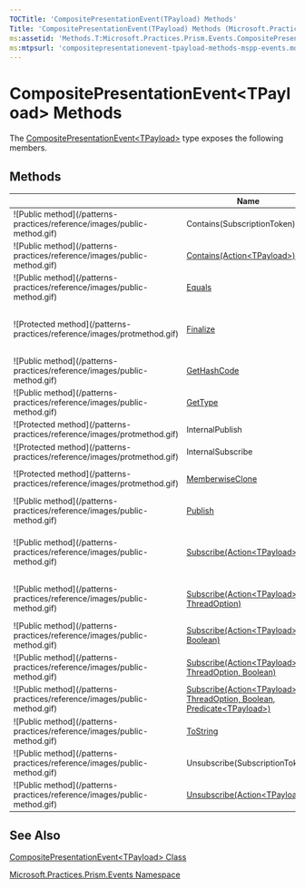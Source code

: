 ```yaml
---
TOCTitle: 'CompositePresentationEvent(TPayload) Methods'
Title: 'CompositePresentationEvent(TPayload) Methods (Microsoft.Practices.Prism.Events)'
ms:assetid: 'Methods.T:Microsoft.Practices.Prism.Events.CompositePresentationEvent\`1'
ms:mtpsurl: 'compositepresentationevent-tpayload-methods-mspp-events.md'
---
```



# CompositePresentationEvent&lt;TPayload&gt; Methods

The [CompositePresentationEvent&lt;TPayload&gt;](/patterns-practices/reference/compositepresentationevent-tpayload-class-mspp-events) type exposes the following members.

## Methods

<table>
<thead>
<tr class="header">
<th> </th>
<th>Name</th>
<th>Description</th>
</tr>
</thead>
<tbody>
<tr class="odd">
<td>![Public method](/patterns-practices/reference/images/public-method.gif)</td>
<td>Contains(SubscriptionToken)</td>
<td>(Inherited from EventBase.)</td>
</tr>
<tr class="even">
<td>![Public method](/patterns-practices/reference/images/public-method.gif)</td>
<td><a href="/patterns-practices/reference/compositepresentationevent-tpayload-contains-method-action-tpayload-mspp-events">Contains(Action&lt;TPayload&gt;)</a></td>
<td><div class="summary">
Returns <strong>truetrue</strong> (<strong>True</strong> in Visual Basic) if there is a subscriber matching <a href="http://msdn.microsoft.com/en-us/library/018hxwa8">Action&lt;T&gt;</a>.
</div></td>
</tr>
<tr class="odd">
<td>![Public method](/patterns-practices/reference/images/public-method.gif)</td>
<td><a href="http://msdn.microsoft.com/en-us/library/bsc2ak47">Equals</a></td>
<td><div class="summary">
Determines whether the specified <a href="http://msdn.microsoft.com/en-us/library/e5kfa45b">Object</a> is equal to the current <a href="http://msdn.microsoft.com/en-us/library/e5kfa45b">Object</a>.
</div>
(Inherited from <a href="http://msdn.microsoft.com/en-us/library/e5kfa45b">Object</a>.)</td>
</tr>
<tr class="even">
<td>![Protected method](/patterns-practices/reference/images/protmethod.gif)</td>
<td><a href="http://msdn.microsoft.com/en-us/library/4k87zsw7">Finalize</a></td>
<td><div class="summary">
Allows an object to try to free resources and perform other cleanup operations before it is reclaimed by garbage collection.
</div>
(Inherited from <a href="http://msdn.microsoft.com/en-us/library/e5kfa45b">Object</a>.)</td>
</tr>
<tr class="odd">
<td>![Public method](/patterns-practices/reference/images/public-method.gif)</td>
<td><a href="http://msdn.microsoft.com/en-us/library/zdee4b3y">GetHashCode</a></td>
<td><div class="summary">
Serves as a hash function for a particular type.
</div>
(Inherited from <a href="http://msdn.microsoft.com/en-us/library/e5kfa45b">Object</a>.)</td>
</tr>
<tr class="even">
<td>![Public method](/patterns-practices/reference/images/public-method.gif)</td>
<td><a href="http://msdn.microsoft.com/en-us/library/dfwy45w9">GetType</a></td>
<td><div class="summary">
Gets the <a href="http://msdn.microsoft.com/en-us/library/42892f65">Type</a> of the current instance.
</div>
(Inherited from <a href="http://msdn.microsoft.com/en-us/library/e5kfa45b">Object</a>.)</td>
</tr>
<tr class="odd">
<td>![Protected method](/patterns-practices/reference/images/protmethod.gif)</td>
<td>InternalPublish</td>
<td>(Inherited from EventBase.)</td>
</tr>
<tr class="even">
<td>![Protected method](/patterns-practices/reference/images/protmethod.gif)</td>
<td>InternalSubscribe</td>
<td>(Inherited from EventBase.)</td>
</tr>
<tr class="odd">
<td>![Protected method](/patterns-practices/reference/images/protmethod.gif)</td>
<td><a href="http://msdn.microsoft.com/en-us/library/57ctke0a">MemberwiseClone</a></td>
<td><div class="summary">
Creates a shallow copy of the current <a href="http://msdn.microsoft.com/en-us/library/e5kfa45b">Object</a>.
</div>
(Inherited from <a href="http://msdn.microsoft.com/en-us/library/e5kfa45b">Object</a>.)</td>
</tr>
<tr class="even">
<td>![Public method](/patterns-practices/reference/images/public-method.gif)</td>
<td><a href="/patterns-practices/reference/compositepresentationevent-tpayload-publish-method-mspp-events">Publish</a></td>
<td><div class="summary">
Publishes the <a href="/patterns-practices/reference/compositepresentationevent-tpayload-class-mspp-events">CompositePresentationEvent&lt;TPayload&gt;</a>.
</div></td>
</tr>
<tr class="odd">
<td>![Public method](/patterns-practices/reference/images/public-method.gif)</td>
<td><a href="/patterns-practices/reference/compositepresentationevent-tpayload-subscribe-method-action-tpayload-mspp-events">Subscribe(Action&lt;TPayload&gt;)</a></td>
<td><div class="summary">
Subscribes a delegate to an event that will be published on the PublisherThread. <a href="/patterns-practices/reference/compositepresentationevent-tpayload-class-mspp-events">CompositePresentationEvent&lt;TPayload&gt;</a> will maintain a <a href="http://msdn.microsoft.com/en-us/library/hbh8w2zd">WeakReference</a> to the target of the supplied action delegate.
</div></td>
</tr>
<tr class="even">
<td>![Public method](/patterns-practices/reference/images/public-method.gif)</td>
<td><a href="/patterns-practices/reference/compositepresentationevent-tpayload-subscribe-method-action-tpayload-threadoption-mspp-events">Subscribe(Action&lt;TPayload&gt;, ThreadOption)</a></td>
<td><div class="summary">
Subscribes a delegate to an event. CompositePresentationEvent will maintain a <a href="http://msdn.microsoft.com/en-us/library/hbh8w2zd">WeakReference</a> to the Target of the supplied action delegate.
</div></td>
</tr>
<tr class="odd">
<td>![Public method](/patterns-practices/reference/images/public-method.gif)</td>
<td><a href="/patterns-practices/reference/compositepresentationevent-tpayload-subscribe-method-action-tpayload-boolean-mspp-events">Subscribe(Action&lt;TPayload&gt;, Boolean)</a></td>
<td><div class="summary">
Subscribes a delegate to an event that will be published on the PublisherThread.
</div></td>
</tr>
<tr class="even">
<td>![Public method](/patterns-practices/reference/images/public-method.gif)</td>
<td><a href="/patterns-practices/reference/compositepresentationevent-tpayload-subscribe-method-action-tpayload-threadoption-boolean-mspp-events">Subscribe(Action&lt;TPayload&gt;, ThreadOption, Boolean)</a></td>
<td><div class="summary">
Subscribes a delegate to an event.
</div></td>
</tr>
<tr class="odd">
<td>![Public method](/patterns-practices/reference/images/public-method.gif)</td>
<td><a href="/patterns-practices/reference/compositepresentationevent-tpayload-subscribe-method-action-tpayload-threadoption-boolean-predicate-tpayload-mspp-events">Subscribe(Action&lt;TPayload&gt;, ThreadOption, Boolean, Predicate&lt;TPayload&gt;)</a></td>
<td><div class="summary">
Subscribes a delegate to an event.
</div></td>
</tr>
<tr class="even">
<td>![Public method](/patterns-practices/reference/images/public-method.gif)</td>
<td><a href="http://msdn.microsoft.com/en-us/library/7bxwbwt2">ToString</a></td>
<td><div class="summary">
Returns a string that represents the current object.
</div>
(Inherited from <a href="http://msdn.microsoft.com/en-us/library/e5kfa45b">Object</a>.)</td>
</tr>
<tr class="odd">
<td>![Public method](/patterns-practices/reference/images/public-method.gif)</td>
<td>Unsubscribe(SubscriptionToken)</td>
<td>(Inherited from EventBase.)</td>
</tr>
<tr class="even">
<td>![Public method](/patterns-practices/reference/images/public-method.gif)</td>
<td><a href="/patterns-practices/reference/compositepresentationevent-tpayload-unsubscribe-method-action-tpayload-mspp-events">Unsubscribe(Action&lt;TPayload&gt;)</a></td>
<td><div class="summary">
Removes the first subscriber matching <a href="http://msdn.microsoft.com/en-us/library/018hxwa8">Action&lt;T&gt;</a> from the subscribers' list.
</div></td>
</tr>
</tbody>
</table>

## See Also

[CompositePresentationEvent&lt;TPayload&gt; Class](/patterns-practices/reference/compositepresentationevent-tpayload-class-mspp-events)

[Microsoft.Practices.Prism.Events Namespace](/patterns-practices/reference/mspp-events-namespace)
